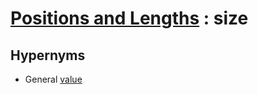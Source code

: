 # [Positions and Lengths][1] : size

## Hypernyms

  - General [value](../../The_Basics/General/value.md)

[1]: Home.md
